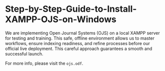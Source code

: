 # Step-by-Step-Guide-to-Install-XAMPP-OJS-on-Windows
We are implementing Open Journal Systems (OJS) on a local XAMPP server for testing and training. This safe, offline environment allows us to master workflows, ensure indexing readiness, and refine processes before our official live deployment. This careful approach guarantees a smooth and successful launch.

For more info, please visit the `ojs.odf`.
